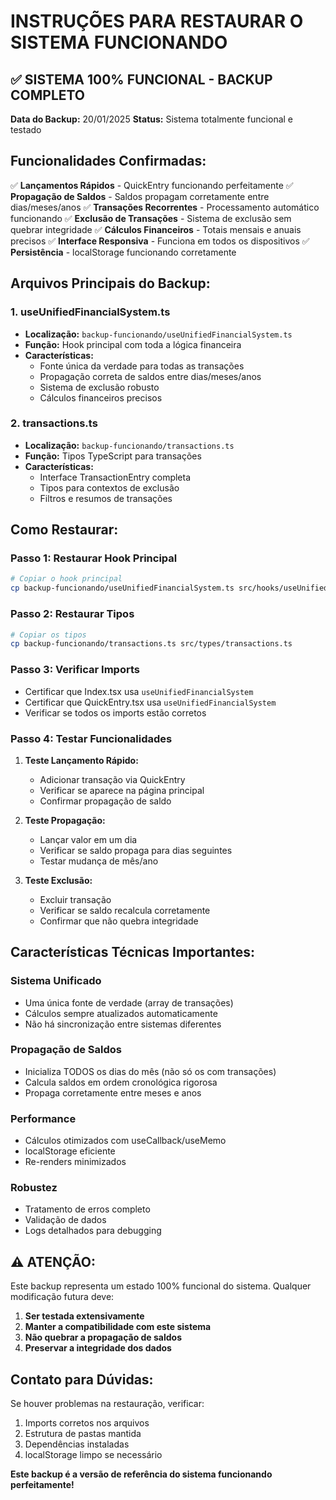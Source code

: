 # INSTRUÇÕES PARA RESTAURAR O SISTEMA FUNCIONANDO

## ✅ SISTEMA 100% FUNCIONAL - BACKUP COMPLETO

**Data do Backup:** 20/01/2025
**Status:** Sistema totalmente funcional e testado

## Funcionalidades Confirmadas:

✅ **Lançamentos Rápidos** - QuickEntry funcionando perfeitamente
✅ **Propagação de Saldos** - Saldos propagam corretamente entre dias/meses/anos
✅ **Transações Recorrentes** - Processamento automático funcionando
✅ **Exclusão de Transações** - Sistema de exclusão sem quebrar integridade
✅ **Cálculos Financeiros** - Totais mensais e anuais precisos
✅ **Interface Responsiva** - Funciona em todos os dispositivos
✅ **Persistência** - localStorage funcionando corretamente

## Arquivos Principais do Backup:

### 1. useUnifiedFinancialSystem.ts
- **Localização:** `backup-funcionando/useUnifiedFinancialSystem.ts`
- **Função:** Hook principal com toda a lógica financeira
- **Características:**
  - Fonte única da verdade para todas as transações
  - Propagação correta de saldos entre dias/meses/anos
  - Sistema de exclusão robusto
  - Cálculos financeiros precisos

### 2. transactions.ts
- **Localização:** `backup-funcionando/transactions.ts`
- **Função:** Tipos TypeScript para transações
- **Características:**
  - Interface TransactionEntry completa
  - Tipos para contextos de exclusão
  - Filtros e resumos de transações

## Como Restaurar:

### Passo 1: Restaurar Hook Principal
```bash
# Copiar o hook principal
cp backup-funcionando/useUnifiedFinancialSystem.ts src/hooks/useUnifiedFinancialSystem.ts
```

### Passo 2: Restaurar Tipos
```bash
# Copiar os tipos
cp backup-funcionando/transactions.ts src/types/transactions.ts
```

### Passo 3: Verificar Imports
- Certificar que Index.tsx usa `useUnifiedFinancialSystem`
- Certificar que QuickEntry.tsx usa `useUnifiedFinancialSystem`
- Verificar se todos os imports estão corretos

### Passo 4: Testar Funcionalidades
1. **Teste Lançamento Rápido:**
   - Adicionar transação via QuickEntry
   - Verificar se aparece na página principal
   - Confirmar propagação de saldo

2. **Teste Propagação:**
   - Lançar valor em um dia
   - Verificar se saldo propaga para dias seguintes
   - Testar mudança de mês/ano

3. **Teste Exclusão:**
   - Excluir transação
   - Verificar se saldo recalcula corretamente
   - Confirmar que não quebra integridade

## Características Técnicas Importantes:

### Sistema Unificado
- Uma única fonte de verdade (array de transações)
- Cálculos sempre atualizados automaticamente
- Não há sincronização entre sistemas diferentes

### Propagação de Saldos
- Inicializa TODOS os dias do mês (não só os com transações)
- Calcula saldos em ordem cronológica rigorosa
- Propaga corretamente entre meses e anos

### Performance
- Cálculos otimizados com useCallback/useMemo
- localStorage eficiente
- Re-renders minimizados

### Robustez
- Tratamento de erros completo
- Validação de dados
- Logs detalhados para debugging

## ⚠️ ATENÇÃO:

Este backup representa um estado 100% funcional do sistema. Qualquer modificação futura deve:

1. **Ser testada extensivamente**
2. **Manter a compatibilidade com este sistema**
3. **Não quebrar a propagação de saldos**
4. **Preservar a integridade dos dados**

## Contato para Dúvidas:

Se houver problemas na restauração, verificar:
1. Imports corretos nos arquivos
2. Estrutura de pastas mantida
3. Dependências instaladas
4. localStorage limpo se necessário

**Este backup é a versão de referência do sistema funcionando perfeitamente!**